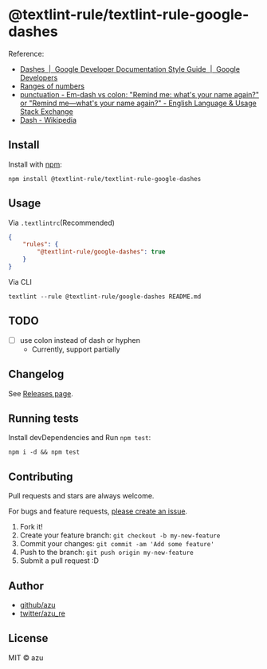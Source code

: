 # @textlint-rule/textlint-rule-google-dashes

Reference:

- [Dashes  |  Google Developer Documentation Style Guide  |  Google Developers](https://developers.google.com/style/dashes "Dashes  |  Google Developer Documentation Style Guide  |  Google Developers")
- [Ranges of numbers](https://developers.google.com/style/numbers "Ranges of numbers")
- [punctuation - Em-dash vs colon: "Remind me: what's your name again?" or "Remind me—what's your name again?" - English Language & Usage Stack Exchange](https://english.stackexchange.com/questions/151971/em-dash-vs-colon-remind-me-whats-your-name-again-or-remind-me-whats-your "punctuation - Em-dash vs colon: &#34;Remind me: what&#39;s your name again?&#34; or &#34;Remind me—what&#39;s your name again?&#34; - English Language &amp; Usage Stack Exchange")
- [Dash - Wikipedia](https://en.wikipedia.org/wiki/Dash#Em_dash "Dash - Wikipedia")

## Install

Install with [npm](https://www.npmjs.com/):

    npm install @textlint-rule/textlint-rule-google-dashes

## Usage

Via `.textlintrc`(Recommended)

```json
{
    "rules": {
        "@textlint-rule/google-dashes": true
    }
}
```

Via CLI

```
textlint --rule @textlint-rule/google-dashes README.md
```

## TODO

- [ ] use colon instead of dash or hyphen
  - Currently, support partially


## Changelog

See [Releases page](https://github.com/textlint-rule/textlint-rule-preset-google/releases).

## Running tests

Install devDependencies and Run `npm test`:

    npm i -d && npm test

## Contributing

Pull requests and stars are always welcome.

For bugs and feature requests, [please create an issue](https://github.com/textlint-rule/textlint-rule-preset-google/issues).

1. Fork it!
2. Create your feature branch: `git checkout -b my-new-feature`
3. Commit your changes: `git commit -am 'Add some feature'`
4. Push to the branch: `git push origin my-new-feature`
5. Submit a pull request :D

## Author

- [github/azu](https://github.com/azu)
- [twitter/azu_re](https://twitter.com/azu_re)

## License

MIT © azu
